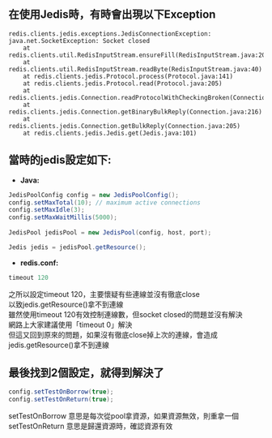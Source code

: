 ## 在使用Jedis時，有時會出現以下Exception
```
redis.clients.jedis.exceptions.JedisConnectionException: java.net.SocketException: Socket closed  
	at redis.clients.util.RedisInputStream.ensureFill(RedisInputStream.java:201)  
	at redis.clients.util.RedisInputStream.readByte(RedisInputStream.java:40)  
	at redis.clients.jedis.Protocol.process(Protocol.java:141)  
	at redis.clients.jedis.Protocol.read(Protocol.java:205)  
	at redis.clients.jedis.Connection.readProtocolWithCheckingBroken(Connection.java:297)  
	at redis.clients.jedis.Connection.getBinaryBulkReply(Connection.java:216)  
	at redis.clients.jedis.Connection.getBulkReply(Connection.java:205)  
	at redis.clients.jedis.Jedis.get(Jedis.java:101)  
```


## 當時的jedis設定如下:

* **Java:**
```Java
JedisPoolConfig config = new JedisPoolConfig();  
config.setMaxTotal(10); // maximum active connections  
config.setMaxIdle(3);  
config.setMaxWaitMillis(5000);  
 
JedisPool jedisPool = new JedisPool(config, host, port);  

Jedis jedis = jedisPool.getResource();
```


* **redis.conf:**
```ruby
timeout 120
```

之所以設定timeout 120，主要懷疑有些連線並沒有徹底close  
以致jedis.getResource()拿不到連線  
雖然使用timeout 120有效控制連線數，但socket closed的問題並沒有解決  
網路上大家建議使用「timeout 0」解決  
但這又回到原來的問題，如果沒有徹底close掉上次的連線，會造成jedis.getResource()拿不到連線  
  

## 最後找到2個設定，就得到解決了  
```java
config.setTestOnBorrow(true);  
config.setTestOnReturn(true);  
```

setTestOnBorrow 意思是每次從pool拿資源，如果資源無效，則重拿一個  
setTestOnReturn 意思是歸還資源時，確認資源有效  


